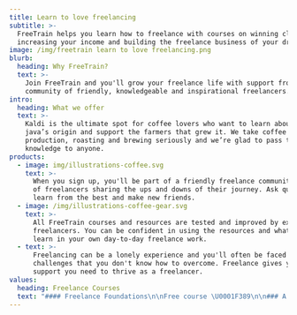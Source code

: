 ```yaml
---
title: Learn to love freelancing
subtitle: >-
  FreeTrain helps you learn how to freelance with courses on winning clients,
  increasing your income and building the freelance business of your dreams ✨
image: /img/freetrain learn to love freelancing.png
blurb:
  heading: Why FreeTrain?
  text: >-
    Join FreeTrain and you'll grow your freelance life with support from a
    community of friendly, knowledgeable and inspirational freelancers.  
intro:
  heading: What we offer
  text: >-
    Kaldi is the ultimate spot for coffee lovers who want to learn about their
    java’s origin and support the farmers that grew it. We take coffee
    production, roasting and brewing seriously and we’re glad to pass that
    knowledge to anyone.
products:
  - image: img/illustrations-coffee.svg
    text: >-
      When you sign up, you'll be part of a friendly freelance community, full
      of freelancers sharing the ups and downs of their journey. Ask questions,
      learn from the best and make new friends.
  - image: /img/illustrations-coffee-gear.svg
    text: >-
      All FreeTrain courses and resources are tested and improved by experienced
      freelancers. You can be confident in using the resources and what you
      learn in your own day-to-day freelance work.
  - text: >-
      Freelancing can be a lonely experience and you'll often be faced with
      challenges that you don't know how to overcome. Freelance gives you the
      support you need to thrive as a freelancer.
values:
  heading: Freelance Courses
  text: "#### Freelance Foundations\n\nFree course \U0001F389\n\n### A beginner’s course to get you\_thinking about your freelance career and setting solid foundations from the beginning.\n\n###### [VIEW COURSE &gt;](https://go.freetrain.co/freelance-foundations)\n\n#### Find Freelance Clients FAST\n\n### **FIND and LAND your dream client in weeks instead of years — even if you don’t know where to find your first clients**\n\n####### Finding those first freelance clients can be tricky, but this course will give you the step-by-step-guide to finding – and winning – your first clients.\n\n###### [VIEW COURSE &gt;](https://go.freetrain.co/find-freelance-clients-fast)\n\n##### Freelance Pricing Masterclass\n\n### **Learn how to set your freelance rate with confidence**\n\n####### This course gives you the fast track to finding the right freelance rate for you and the confidence that you’re charging your full worth.\n\n###### [VIEW COURSE &gt;​](https://go.freetrain.co/freelance-pricing-masterclass-learn-how-to-set-your-freelance-rate-with-confidence)\n\n##### FANTASTIC Freelance Finances\n\n### **Miss these critical steps and kiss your hard earned freelance revenue goodbye**\n\n####### Not sure where to start with your freelance figures? Don’t bury your head in the sand – learn what it’s important to know when it…\n\n###### [VIEW COURSE &gt;](https://go.freetrain.co/freelance-finances-miss-these-critical-steps-and-kiss-your-hard-earned-freelance-revenue-goodbye)\n\n[View All Courses](https://freetrain.co/courses)"
---
```


